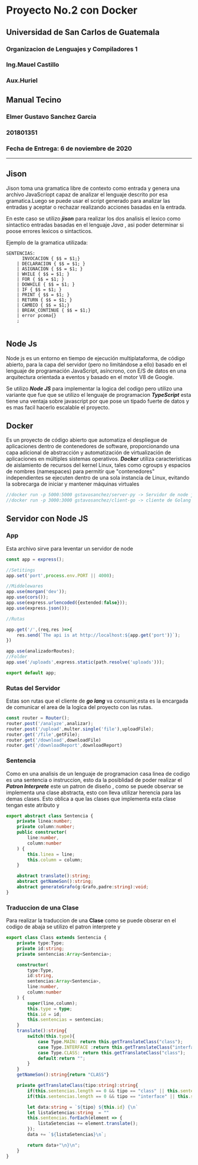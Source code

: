 # Proyecto No.2 con Docker 
## Universidad de San Carlos de Guatemala
### Organizacion de Lenguajes y Compiladores 1
### Ing.Mauel Castillo
### Aux.Huriel
## **Manual Tecino**
### Elmer Gustavo Sanchez Garcia
### **201801351**
### Fecha de Entrega: 6 de noviembre de 2020

---


## Jison
Jison toma una gramatica libre de contexto  como entrada y genera una archivo JavaScriopt capaz de analizar el lenguaje descrito por esa gramatica.Luego se puede usar el script generado para analizar las entradas y aceptar o rechazar realizando acciones basadas en la entrada.


En este caso se utilizo ***jison*** para realizar los dos analisis el lexico como sintactico entradas basadas en el lenguaje *Java* , asi poder determinar si poose errores lexicos o sintacticos.

Ejemplo de la gramatica utilizada:

```
SENTENCIAS:
	  INVOCACION { $$ = $1;}
	| DECLARACION { $$ = $1; }
	| ASIGNACION { $$ = $1; }
	| WHILE { $$ = $1; }
	| FOR { $$ = $1; }
	| DOWHILE { $$ = $1; }
	| IF { $$ = $1; }
	| PRINT { $$ = $1; }
	| RETURN { $$ = $1; }
	| CAMBIO { $$ = $1;}
	| BREAK_CONTINUE { $$ = $1;}
	| error pcoma{}
    ;
	
```
## Node Js

Node js es un entorno en tiempo de ejecución multiplataforma, de código abierto, para la capa del servidor (pero no limitándose a ello) basado en el lenguaje de programación JavaScript, asíncrono, con E/S de datos en una arquitectura orientada a eventos y basado en el motor V8 de Google.


Se utilizo ***Node JS*** para implementar la logica del codigo pero utilizo una variante que fue que se utilizo el lenguaje de programacion ***TypeScript*** esta tiene una ventaja sobre javascript por que pose un tipado fuerte de datos y es mas facil hacerlo escalable el proyecto.

## Docker

Es un proyecto de código abierto que automatiza el despliegue de aplicaciones dentro de contenedores de software, proporcionando una capa adicional de abstracción y automatización de virtualización de aplicaciones en múltiples sistemas operativos.
***Docker*** utiliza características de aislamiento de recursos del kernel Linux, tales como cgroups y espacios de nombres (namespaces) para permitir que "contenedores" independientes se ejecuten dentro de una sola instancia de Linux, evitando la sobrecarga de iniciar y mantener máquinas virtuales

```typescript
//docker run -p 5000:5000 gstavosanchez/server-py -> Servidor de node js para python
//docker run -p 3000:3000 gstavosanchez/client-go -> cliente de Golang

```


## Servidor con Node JS

### App

Esta archivo sirve para leventar un servidor de node

```typescript
const app = express();

//Setitings 
app.set('port',process.env.PORT || 4000);

//Middelewares
app.use(morgan('dev'));
app.use(cors());
app.use(express.urlencoded({extended:false}));
app.use(express.json());

//Rutas

app.get('/',(req,res )=>{
    res.send(`The api is at http://localhost:${app.get('port')}`);
})

app.use(analizadorRoutes);
//Folder 
app.use('/uploads',express.static(path.resolve('uploads')));

export default app;
```

### Rutas del Servidor

Estas son rutas que el cliente de ***go lang*** va consumir,esta es la encargada de comunicar  el area de la logica del proyecto con las rutas.

```typescript
const router = Router();
router.post('/analyze',analizar);
router.post('/upload',multer.single('file'),uploadFile);
router.get('/file',getFile);
router.get('/download',downloadFile)
router.get('/downloadReport',downloadReport)

```

### Sentencia
Como en una analisis de un lenguaje de programacion casa linea de codigo es una sentencia o instruccion, esto da la posiblidad de poder realizar el ***Patron Interprete*** este un patron de diseño , como se puede observar se implementa una clase abstracta, esto con lleva utilizar herencia para las demas clases. Esto oblica a que las clases que implementa esta clase tengan este atributo y 

```typescript
export abstract class Sentencia {
    private linea:number;
    private column:number;
    public constructor(
        line:number,
        column:number
    ) {
        this.linea = line;
        this.column = column;
    }

    abstract translate():string;
    abstract getNameSon():string;
    abstract generateGrafo(g:Grafo,padre:string):void;
}
```

### Traduccion de una Clase

Para realizar la traduccion de una **Clase** como se puede obserar en el codigo de abaja se utilizo el patron interprete y 

```typescript
export class Class extends Sentencia {
    private type:Type;
    private id:string;
    private sentencias:Array<Sentencia>;

    constructor(
        type:Type,
        id:string,
        sentencias:Array<Sentencia>,
        line:number,
        column:number
    ) {
        super(line,column);
        this.type = type;
        this.id = id;
        this.sentencias = sentencias;
    }
    translate():string{
        switch(this.type){
            case Type.MAIN: return this.getTranslateClass("class");
            case Type.INTERFACE :return this.getTranslateClass("interface");
            case Type.CLASS: return this.getTranslateClass("class");
            default:return "";
        }
    }
    getNameSon():string{return "CLASS"}

    private getTranslateClass(tipo:string):string{
        if(this.sentencias.length == 0 && tipo == "class" || this.sentencias == null && tipo == "class") return `class ${this.id} {}`
        if(this.sentencias.length == 0 && tipo == "interface" || this.sentencias == null && tipo == "interface") return `interface ${this.id} {}`

        let data:string = `${tipo} ${this.id} {\n`
        let listaSetencias:string  = ""
        this.sentencias.forEach(element => {
            listaSetencias += element.translate();
        });
        data += `${listaSetencias}\n`;

        return data+"\n}\n";
    }
}

```
